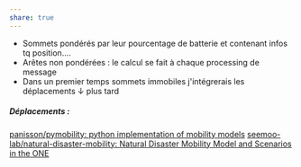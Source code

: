 ```yaml
---
share: true
---
```

- Sommets pondérés par leur pourcentage de batterie et contenant infos tq position....
- Arêtes non pondérées : le calcul se fait à chaque processing de message
- Dans un premier temps sommets immobiles j'intégrerais les déplacements ↓ plus tard

##### Déplacements : 
[panisson/pymobility: python implementation of mobility models](https://github.com/panisson/pymobility)
[seemoo-lab/natural-disaster-mobility: Natural Disaster Mobility Model and Scenarios in the ONE](https://github.com/seemoo-lab/natural-disaster-mobility)